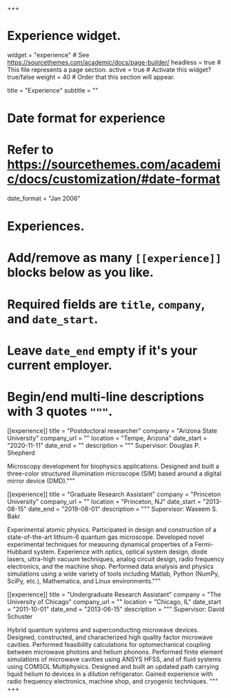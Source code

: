 +++
# Experience widget.
widget = "experience"  # See https://sourcethemes.com/academic/docs/page-builder/
headless = true  # This file represents a page section.
active = true  # Activate this widget? true/false
weight = 40  # Order that this section will appear.

title = "Experience"
subtitle = ""

# Date format for experience
#   Refer to https://sourcethemes.com/academic/docs/customization/#date-format
date_format = "Jan 2006"

# Experiences.
#   Add/remove as many `[[experience]]` blocks below as you like.
#   Required fields are `title`, `company`, and `date_start`.
#   Leave `date_end` empty if it's your current employer.
#   Begin/end multi-line descriptions with 3 quotes `"""`.
[[experience]]
  title = "Postdoctoral researcher"
  company = "Arizona State University"
  company_url = ""
  location = "Tempe, Arizona"
  date_start = "2020-11-11"
  date_end = ""
  description = """
Supervisor: Douglas P. Shepherd

Microscopy development for biophysics applications. Designed and built a three-color structured illumination microscope (SIM) based around a digital mirror device (DMD)."""

[[experience]]
  title = "Graduate Research Assistant"
  company = "Princeton University"
  company_url = ""
  location = "Princeton, NJ"
  date_start = "2013-08-15"
  date_end = "2019-08-01"
  description = """
Supervisor: Waseem S. Bakr

Experimental atomic physics. Participated in design and construction of a state-of-the-art lithium-6 quantum gas microscope. Developed novel experimental techniques for measuring dynamical properties of a Fermi-Hubbard system. Experience with optics, optical system design, diode lasers, ultra-high vacuum techniques, analog circuit design, radio frequency electronics, and the machine shop. Performed data analysis and physics simulations using a wide variety of tools including Matlab, Python (NumPy, SciPy, etc.), Mathematica, and Linux environments."""

[[experience]]
  title = "Undergraduate Research Assistant"
  company = "The University of Chicago"
  company_url = ""
  location = "Chicago, IL"
  date_start = "2011-10-01"
  date_end = "2013-06-15"
  description = """
Supervisor: David Schuster

Hybrid quantum systems and superconducting microwave devices. Designed, constructed, and characterized high quality factor microwave cavities. Performed feasibility calculations for optomechanical coupling between microwave photons and helium phonons. Performed finite element simulations of microwave cavities using ANSYS HFSS, and of fluid systems using COMSOL Multiphysics. Designed and built an updated path carrying liquid helium to devices in a dilution refrigerator. Gained experience with radio frequency electronics, machine shop, and cryogenic techniques.
  """
+++
